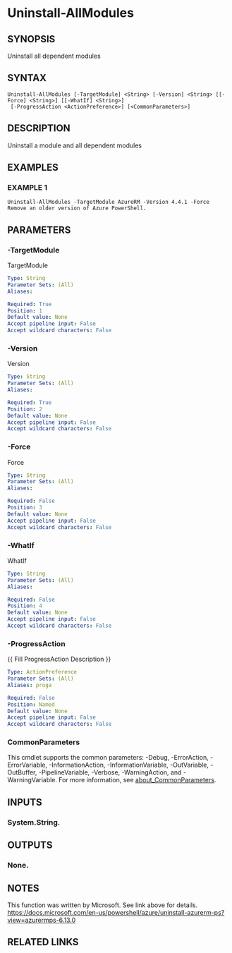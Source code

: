 # Uninstall-AllModules

## SYNOPSIS
Uninstall all dependent modules

## SYNTAX

```
Uninstall-AllModules [-TargetModule] <String> [-Version] <String> [[-Force] <String>] [[-WhatIf] <String>]
 [-ProgressAction <ActionPreference>] [<CommonParameters>]
```

## DESCRIPTION
Uninstall a module and all dependent modules

## EXAMPLES

### EXAMPLE 1
```
Uninstall-AllModules -TargetModule AzureRM -Version 4.4.1 -Force
Remove an older version of Azure PowerShell.
```

## PARAMETERS

### -TargetModule
TargetModule

```yaml
Type: String
Parameter Sets: (All)
Aliases:

Required: True
Position: 1
Default value: None
Accept pipeline input: False
Accept wildcard characters: False
```

### -Version
Version

```yaml
Type: String
Parameter Sets: (All)
Aliases:

Required: True
Position: 2
Default value: None
Accept pipeline input: False
Accept wildcard characters: False
```

### -Force
Force

```yaml
Type: String
Parameter Sets: (All)
Aliases:

Required: False
Position: 3
Default value: None
Accept pipeline input: False
Accept wildcard characters: False
```

### -WhatIf
WhatIf

```yaml
Type: String
Parameter Sets: (All)
Aliases:

Required: False
Position: 4
Default value: None
Accept pipeline input: False
Accept wildcard characters: False
```

### -ProgressAction
{{ Fill ProgressAction Description }}

```yaml
Type: ActionPreference
Parameter Sets: (All)
Aliases: proga

Required: False
Position: Named
Default value: None
Accept pipeline input: False
Accept wildcard characters: False
```

### CommonParameters
This cmdlet supports the common parameters: -Debug, -ErrorAction, -ErrorVariable, -InformationAction, -InformationVariable, -OutVariable, -OutBuffer, -PipelineVariable, -Verbose, -WarningAction, and -WarningVariable. For more information, see [about_CommonParameters](http://go.microsoft.com/fwlink/?LinkID=113216).

## INPUTS

### System.String.
## OUTPUTS

### None.
## NOTES
This function was written by Microsoft.
See link above for details.
https://docs.microsoft.com/en-us/powershell/azure/uninstall-azurerm-ps?view=azurermps-6.13.0

## RELATED LINKS
